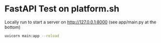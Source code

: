 # FastAPI Test on platform.sh

Locally run to start a server on  http://127.0.0.1:8000 (see app/main.py at the bottom)
```bash
uvicorn main:app --reload
```

